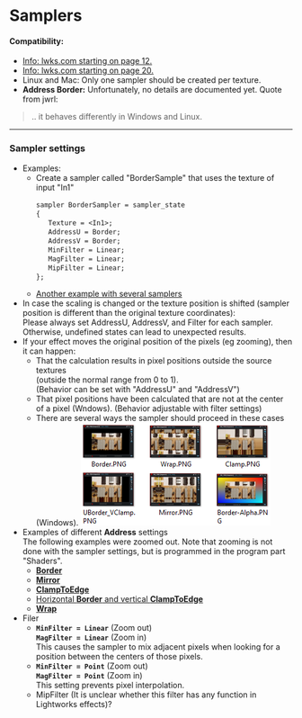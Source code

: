 # Samplers

#### Compatibility:  
- [Info: lwks.com starting on page 12.](https://www.lwks.com/index.php?option=com_kunena&func=view&catid=7&id=143678&limit=15&limitstart=165&Itemid=81#ftop)  
- [Info: lwks.com starting on page 20.](https://www.lwks.com/index.php?option=com_kunena&func=view&catid=7&id=143678&limit=15&limitstart=285&Itemid=81#ftop)
- Linux and Mac: Only one sampler should be created per texture.  
- **Address Border:**  Unfortunately, no details are documented yet.
Quote from jwrl:  
>  ..  it behaves differently in Windows and Linux.

 
 --- 
 
### Sampler settings
  - Examples:
     - Create a sampler called "BorderSample"  that uses the texture of input "In1"
       ``` Code
       sampler BorderSampler = sampler_state
       {
          Texture = <In1>;
          AddressU = Border;
          AddressV = Border;
          MinFilter = Linear;
          MagFilter = Linear;
          MipFilter = Linear;
       };
       ```
     - [Another example with several samplers](example_code.md)
  - In case the scaling is changed or the texture position is shifted 
    (sampler position is different than the original texture coordinates):  
    Please always set AddressU, AddressV, and Filter for each sampler.
    Otherwise, undefined states can lead to unexpected results.
  - If your effect moves the original position of the pixels (eg zooming), then it can happen:
     - That the calculation results in pixel positions outside the source textures  
       (outside the normal range from 0 to 1).  
       (Behavior can be set with "AddressU" and "AddressV")  
     - That pixel positions have been calculated that are not at the center of a pixel (Wndows).
       (Behavior adjustable with filter settings)
     - There are several ways the sampler should proceed in these cases (Windows).
       ![](images/Sampler-mix.png)
 - Examples of different **Address** settings  
   The following examples were zoomed out.
   Note that zooming is not done with the sampler settings, but is programmed in the program part "Shaders".
    - [**Border**](Border.md)
    - [**Mirror**](Mirror.md)
    - [**ClampToEdge**](Clamp.md)
    - [Horizontal **Border** and vertical **ClampToEdge**](Border_Clamp.md)
    - [**Wrap**](Wrap.md)
 - Filer
    - **`MinFilter = Linear`**  (Zoom out)  
      **`MagFilter = Linear`**  (Zoom in)  
      This causes the sampler to mix adjacent pixels when looking for a position between the centers of those pixels.  
   - **`MinFilter = Point`**  (Zoom out)  
     **`MagFilter = Point`**  (Zoom in)  
     This setting prevents pixel interpolation.  
   -  MipFilter (It is unclear whether this filter has any function in Lightworks effects)?
   
      
